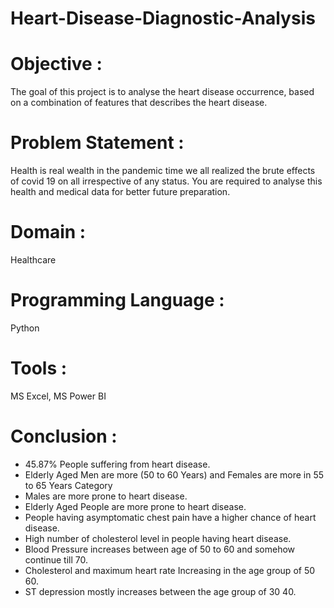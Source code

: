 # Heart-Disease-Diagnostic-Analysis

# Objective :
The goal of this project is to analyse the heart disease occurrence, based on a combination of features that describes the heart disease.

# Problem Statement :
Health is real wealth in the pandemic time we all realized the brute effects of covid 19 on all irrespective of any status. You are required to analyse this health and medical data for better future preparation.

# Domain :
Healthcare

# Programming Language :
Python

# Tools :
MS Excel, MS Power BI

# Conclusion :

- 45.87% People suffering from heart disease.
- Elderly Aged Men are more (50 to 60 Years) and Females are more in 55 to 65 Years Category
- Males are more prone to heart disease.
- Elderly Aged People are more prone to heart disease.
- People having asymptomatic chest pain have a higher chance of heart disease.
- High number of cholesterol level in people having heart disease.
- Blood Pressure increases between age of 50 to 60 and somehow continue till 70.
- Cholesterol and maximum heart rate Increasing in the age group of 50 60.
- ST depression mostly increases between the age group of 30 40.

